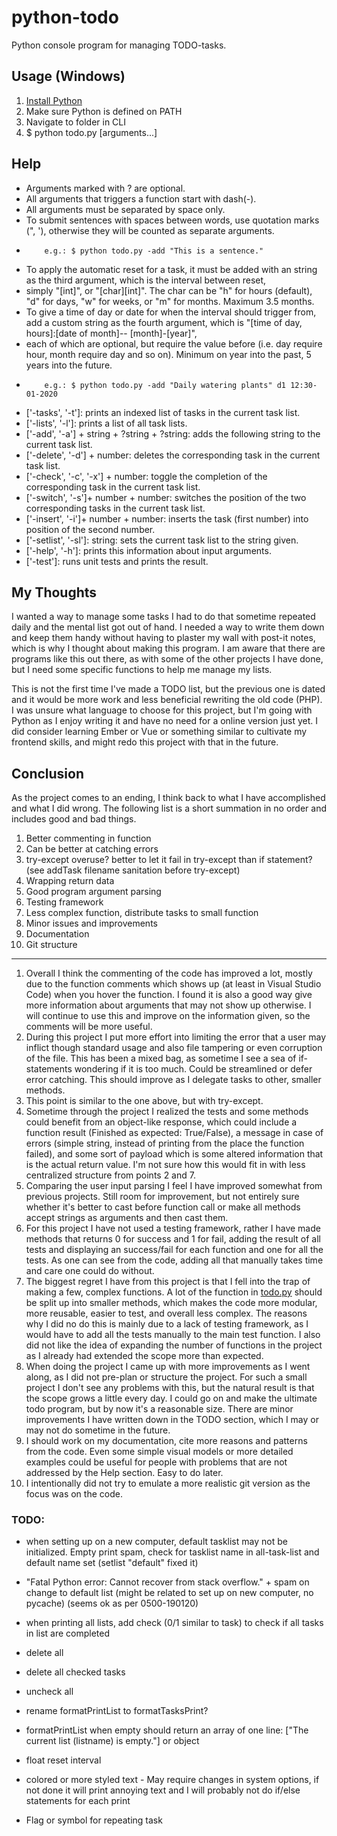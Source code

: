 # python-todo
 
Python console program for managing TODO-tasks.
 
## Usage (Windows)
1. [Install Python](https://www.python.org/downloads/)
2. Make sure Python is defined on PATH
3. Navigate to folder in CLI
4. $ python todo.py [arguments...]
 
## Help
- Arguments marked with ? are optional.
- All arguments that triggers a function start with dash(-).
- All arguments must be separated by space only.
- To submit sentences with spaces between words, use quotation marks (", '), otherwise they will be counted as separate arguments.
-         e.g.: $ python todo.py -add "This is a sentence." 
 
- To apply the automatic reset for a task, it must be added with an string as the third argument, which is the interval between reset,
- simply "[int]", or "[char][int]". The char can be "h" for hours (default), "d" for days, "w" for weeks, or "m" for months. Maximum 3.5 months.
- To give a time of day or date for when the interval should trigger from, add a custom string as the fourth argument, which is "[time of day, hours]:[date of month]-- [month]-[year]",
- each of which are optional, but require the value before (i.e. day require hour, month require day and so on). Minimum on year into the past, 5 years into the future.
-         e.g.: $ python todo.py -add "Daily watering plants" d1 12:30-01-2020
 
- ['-tasks', '-t']: prints an indexed list of tasks in the current task list.
- ['-lists', '-l']: prints a list of all task lists.
- ['-add', '-a'] + string + ?string + ?string: adds the following string to the current task list.
- ['-delete', '-d'] + number: deletes the corresponding task in the current task list.
- ['-check', '-c', '-x'] + number: toggle the completion of the corresponding task in the current task list.
- ['-switch', '-s']+ number + number: switches the position of the two corresponding tasks in the current task list.
- ['-insert', '-i']+ number + number: inserts the task (first number) into position of the second number.
- ['-setlist', '-sl']: string: sets the current task list to the string given.
- ['-help', '-h']: prints this information about input arguments.
- ['-test']: runs unit tests and prints the result.
 
## My Thoughts
I wanted a way to manage some tasks I had to do that sometime repeated daily and the mental list got out of hand. I needed a way to write them down and keep them handy without having to plaster my wall with post-it notes, which is why I thought about making this program. I am aware that there are programs like this out there, as with some of the other projects I have done, but I need some specific functions to help me manage my lists. 
 
This is not the first time I've made a TODO list, but the previous one is dated and it would be more work and less beneficial rewriting  the old code (PHP). I was unsure what language to choose for this project, but I'm going with Python as I enjoy writing  it and have no need for a online version just yet. I did consider learning Ember or Vue or something similar to cultivate my frontend skills, and might redo this project with that in the future.
 
## Conclusion
As the project comes to an ending, I think back to what I have accomplished and what I did wrong. The following list is a short summation in no order and includes good and bad things.
 
1. Better commenting in function
2. Can be better at catching errors
3. try-except overuse? better to let it fail in try-except than if statement? (see addTask filename sanitation before try-except)
4. Wrapping return data
5. Good program argument parsing
6. Testing framework
7. Less complex function, distribute tasks to small function
8. Minor issues and improvements
9. Documentation
10. Git structure
---
1. Overall I think the commenting of the code has improved a lot, mostly due to the function comments which shows up (at least in Visual Studio Code) when you hover the function. I found it is also a good way give more information about arguments that may not show up otherwise. I will continue to use this and improve on the information given, so the comments will be more useful.
2. During this project I put more effort into limiting the error that a user may inflict though standard usage and also file tampering or even corruption of the file. This has been a mixed bag, as sometime I see a sea of if-statements wondering if it is too much. Could be streamlined or defer error catching. This should improve as I delegate tasks to other, smaller methods.
3. This point is similar to the one above, but with try-except.
4. Sometime through the project I realized the tests and some methods could benefit from an object-like response, which could include a function result (Finished as expected: True/False), a message in case of errors (simple string, instead of printing from the place the function failed), and some sort of payload which is some altered information that is the actual return value. I'm not sure how this would fit in with less centralized structure from points 2 and 7.
5. Comparing the user input parsing I feel I have improved somewhat from previous projects. Still room for improvement, but not entirely sure whether it's better to cast before function call or make all methods accept strings as arguments and then cast them.
6. For this project I have not used a testing framework, rather I have made methods that returns 0 for success and 1 for fail, adding the result of all tests and displaying an success/fail for each function and one for all the tests. As one can see from the code, adding all that manually takes time and care one could do without.
7. The biggest regret I have from this project is that I fell into the trap of making a few, complex functions. A lot of the function in [todo.py](todo.py) should be split up into smaller methods, which makes the code more modular, more reusable, easier to test, and overall less complex. The reasons why I did no do this is mainly due to a lack of testing framework, as I would have to add all the tests manually to the main test function. I also did not like the idea of expanding the number of functions in the project as I already had extended the scope more than expected.
8. When doing the project I came up with more improvements as I went along, as I did not pre-plan or structure the project. For such a small project I don't see any problems with this, but the natural result is that the scope grows a little every day. I could go on and make the ultimate todo program, but by now it's a reasonable size. There are minor improvements I have written down in the TODO section, which I may or may not do sometime in the future.
9. I should work on my documentation, cite more reasons and patterns from the code. Even some simple visual models or more detailed examples could be useful for people with problems that are not addressed by the Help section. Easy to do later.
10. I intentionally did not try to emulate a more realistic git version as the focus was on the code.
 
### TODO:
 
- when setting up on a new computer, default tasklist may not be initialized. Empty print spam, check for tasklist name in all-task-list and default name set (setlist "default" fixed it)
- "Fatal Python error: Cannot recover from stack overflow." + spam on change to default list (might be related to set up on new computer, no pycache) (seems ok as per 0500-190120)

- when printing all lists, add check (0/1 similar to task) to check if all tasks in list are completed
- delete all
- delete all checked tasks
- uncheck all
- rename formatPrintList to formatTasksPrint?
- formatPrintList when empty should return an array of one line: ["The current list (listname) is empty."] or object
- float reset interval
- colored or more styled text - May require changes in system options, if not done it will print annoying text and I will probably not do if/else statements for each print
- Flag or symbol for repeating task